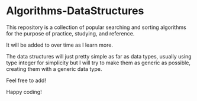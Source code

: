 # Algorithms-DataStructures
This repository is a collection of popular searching and sorting algorithms
for the purpose of practice, studying, and reference.

It will be added to over time as I learn more.

The data structures will just pretty simple as far as data types, usually using type integer for simplicity
but I will try to make them as generic as possible, creating them with a generic data type.

Feel free to add!

Happy coding!
